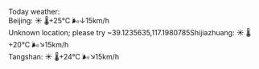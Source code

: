 Today weather:  
Beijing: ☀️   🌡️+25°C 🌬️↓15km/h  
Unknown location; please try ~39.1235635,117.1980785Shijiazhuang: ☀️   🌡️+20°C 🌬️↘15km/h  
Tangshan: ☀️   🌡️+24°C 🌬️↘15km/h  
